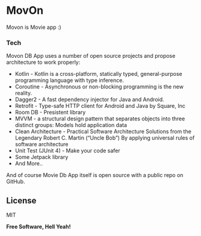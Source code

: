 # MovOn
Movon is Movie app :)

### Tech

Movon DB App uses a number of open source projects and propose architecture to work properly:

* Kotlin - Kotlin is a cross-platform, statically typed, general-purpose programming language with type inference.
* Coroutine - Asynchronous or non-blocking programming is the new reality.
* Dagger2 - A fast dependency injector for Java and Android.
* Retrofit - Type-safe HTTP client for Android and Java by Square, Inc
* Room DB - Presistent library
* MVVM - a structural design pattern that separates objects into three distinct groups: Models hold application data
* Clean Architecture - Practical Software Architecture Solutions from the Legendary Robert C. Martin (“Uncle Bob”) By applying universal rules of software architecture
* Unit Test (JUnit 4) - Make your code safer
* Some Jetpack library
* And More..


And of course Movie Db App itself is open source with a public repo
 on GitHub.

License
----

MIT


**Free Software, Hell Yeah!**

